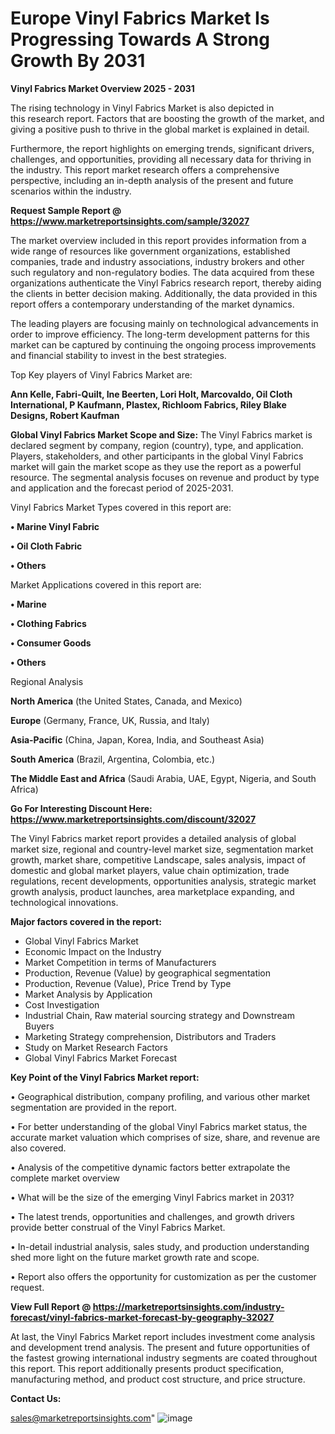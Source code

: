  # Europe Vinyl Fabrics Market Is Progressing Towards A Strong Growth By 2031

<Strong> Vinyl Fabrics Market Overview 2025 - 2031</strong>

The rising technology in Vinyl Fabrics Market is also depicted in this research report. Factors that are boosting the growth of the market, and giving a positive push to thrive in the global market is explained in detail.

Furthermore, the report highlights on emerging trends, significant drivers, challenges, and opportunities, providing all necessary data for thriving in the industry. This report market research offers a comprehensive perspective, including an in-depth analysis of the present and future scenarios within the industry.

<strong>Request Sample Report @ <a href=https://www.marketreportsinsights.com/sample/32027>https://www.marketreportsinsights.com/sample/32027</a></strong>

The market overview included in this report provides information from a wide range of resources like government organizations, established companies, trade and industry associations, industry brokers and other such regulatory and non-regulatory bodies. The data acquired from these organizations authenticate the Vinyl Fabrics research report, thereby aiding the clients in better decision making. Additionally, the data provided in this report offers a contemporary understanding of the market dynamics.

The leading players are focusing mainly on technological advancements in order to improve efficiency. The long-term development patterns for this market can be captured by continuing the ongoing process improvements and financial stability to invest in the best strategies.

Top Key players of Vinyl Fabrics Market are:

<strong>Ann Kelle, Fabri-Quilt, Ine Beerten, Lori Holt, Marcovaldo, Oil Cloth International, P Kaufmann, Plastex, Richloom Fabrics, Riley Blake Designs, Robert Kaufman</strong>

<strong><b>Global Vinyl Fabrics Market Scope and Size:</b></strong>
The Vinyl Fabrics market is declared segment by company, region (country), type, and application. Players, stakeholders, and other participants in the global Vinyl Fabrics market will gain the market scope as they use the report as a powerful resource. The segmental analysis focuses on revenue and product by type and application and the forecast period of 2025-2031.

Vinyl Fabrics Market Types covered in this report are:

<strong>• Marine Vinyl Fabric

• Oil Cloth Fabric

• Others</strong>

Market Applications covered in this report are:

<strong>• Marine

• Clothing Fabrics

• Consumer Goods

• Others</strong> 

Regional Analysis

<strong>North America</strong> (the United States, Canada, and Mexico)

<strong>Europe</strong> (Germany, France, UK, Russia, and Italy)

<strong>Asia-Pacific</strong> (China, Japan, Korea, India, and Southeast Asia)

<strong>South America</strong> (Brazil, Argentina, Colombia, etc.)

<strong>The Middle East and Africa</strong> (Saudi Arabia, UAE, Egypt, Nigeria, and South Africa)

<strong>Go For Interesting Discount Here: <a href=https://www.marketreportsinsights.com/discount/32027>https://www.marketreportsinsights.com/discount/32027</a></strong>

The Vinyl Fabrics market report provides a detailed analysis of global market size, regional and country-level market size, segmentation market growth, market share, competitive Landscape, sales analysis, impact of domestic and global market players, value chain optimization, trade regulations, recent developments, opportunities analysis, strategic market growth analysis, product launches, area marketplace expanding, and technological innovations.

<strong><b>Major factors covered in the report:</b></strong>
<ul>
  <li>Global Vinyl Fabrics Market </li>
  <li>Economic Impact on the Industry</li>
  <li>Market Competition in terms of Manufacturers</li>
  <li>Production, Revenue (Value) by geographical segmentation</li>
  <li>Production, Revenue (Value), Price Trend by Type</li>
  <li>Market Analysis by Application</li>
  <li>Cost Investigation</li>
  <li>Industrial Chain, Raw material sourcing strategy and Downstream Buyers</li>
  <li>Marketing Strategy comprehension, Distributors and Traders</li>
  <li>Study on Market Research Factors</li>
  <li>Global Vinyl Fabrics Market Forecast</li>
</ul>

<strong><b>Key Point of the Vinyl Fabrics Market report:</b></strong>

• Geographical distribution, company profiling, and various other market segmentation are provided in the report.

• For better understanding of the global Vinyl Fabrics market status, the accurate market valuation which comprises of size, share, and revenue are also covered.

• Analysis of the competitive dynamic factors better extrapolate the complete market overview

• What will be the size of the emerging Vinyl Fabrics market in 2031?

• The latest trends, opportunities and challenges, and growth drivers provide better construal of the Vinyl Fabrics Market.

• In-detail industrial analysis, sales study, and production understanding shed more light on the future market growth rate and scope.

• Report also offers the opportunity for customization as per the customer request.

<strong><b>View Full Report @ <a href=https://marketreportsinsights.com/industry-forecast/vinyl-fabrics-market-forecast-by-geography-32027>https://marketreportsinsights.com/industry-forecast/vinyl-fabrics-market-forecast-by-geography-32027</a></b></strong>


At last, the Vinyl Fabrics Market report includes investment come analysis and development trend analysis. The present and future opportunities of the fastest growing international industry segments are coated throughout this report. This report additionally presents product specification, manufacturing method, and product cost structure, and price structure.

<strong>Contact Us:</strong>

sales@marketreportsinsights.com"
![image](https://github.com/user-attachments/assets/86863d1c-551e-4a75-b5de-d47800d1253c)
